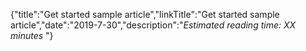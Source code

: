 {"title":"Get started sample article","linkTitle":"Get started sample article","date":"2019-7-30","description":"*Estimated reading time: XX minutes* "} ﻿
